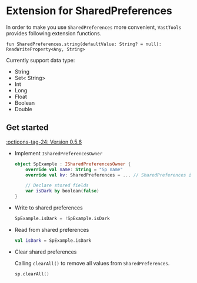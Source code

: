 # Extension for SharedPreferences

In order to make you use `SharedPreferences` more convenient, `VastTools` provides following extension functions. 

`fun SharedPreferences.string(defaultValue: String? = null): ReadWriteProperty<Any, String>`

Currently support data type:

- String
- Set< String>
- Int
- Long
- Float
- Boolean
- Double

## Get started 

[:octicons-tag-24: Version 0.5.6](https://sakurajimamaii.github.io/AVE-DOC/version/tools/#056)

- Implement `ISharedPreferencesOwner`

    ```kotlin
    object SpExample : ISharedPreferencesOwner {
        override val name: String = "Sp name"
        override val kv: SharedPreferences = ... // SharedPreferences instance

        // Declare stored fields
        var isDark by boolean(false)
    }
    ```

- Write to shared preferences

    ```kotlin
    SpExample.isDark = !SpExample.isDark
    ```

- Read from shared preferences

    ```kotlin
    val isDark = SpExample.isDark
    ```

- Clear shared preferences

    Calling `clearAll()` to remove all values ​​from `SharedPreferences`.

    ```kotlin
    sp.clearAll()
    ```
